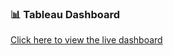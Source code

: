 ### 📊 Tableau Dashboard

[Click here to view the live dashboard](https://public.tableau.com/app/profile/yourname/viz/your-dashboard-name)
